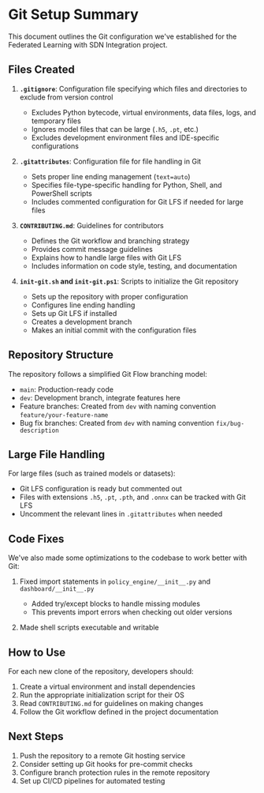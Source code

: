 # Git Setup Summary

This document outlines the Git configuration we've established for the Federated Learning with SDN Integration project.

## Files Created

1. **`.gitignore`**: Configuration file specifying which files and directories to exclude from version control
   - Excludes Python bytecode, virtual environments, data files, logs, and temporary files
   - Ignores model files that can be large (`.h5`, `.pt`, etc.)
   - Excludes development environment files and IDE-specific configurations

2. **`.gitattributes`**: Configuration file for file handling in Git
   - Sets proper line ending management (`text=auto`)
   - Specifies file-type-specific handling for Python, Shell, and PowerShell scripts
   - Includes commented configuration for Git LFS if needed for large files

3. **`CONTRIBUTING.md`**: Guidelines for contributors
   - Defines the Git workflow and branching strategy
   - Provides commit message guidelines
   - Explains how to handle large files with Git LFS
   - Includes information on code style, testing, and documentation

4. **`init-git.sh` and `init-git.ps1`**: Scripts to initialize the Git repository
   - Sets up the repository with proper configuration
   - Configures line ending handling
   - Sets up Git LFS if installed
   - Creates a development branch
   - Makes an initial commit with the configuration files

## Repository Structure

The repository follows a simplified Git Flow branching model:
- `main`: Production-ready code
- `dev`: Development branch, integrate features here
- Feature branches: Created from `dev` with naming convention `feature/your-feature-name`
- Bug fix branches: Created from `dev` with naming convention `fix/bug-description`

## Large File Handling

For large files (such as trained models or datasets):
- Git LFS configuration is ready but commented out
- Files with extensions `.h5`, `.pt`, `.pth`, and `.onnx` can be tracked with Git LFS
- Uncomment the relevant lines in `.gitattributes` when needed

## Code Fixes

We've also made some optimizations to the codebase to work better with Git:

1. Fixed import statements in `policy_engine/__init__.py` and `dashboard/__init__.py`
   - Added try/except blocks to handle missing modules
   - This prevents import errors when checking out older versions

2. Made shell scripts executable and writable

## How to Use

For each new clone of the repository, developers should:

1. Create a virtual environment and install dependencies
2. Run the appropriate initialization script for their OS
3. Read `CONTRIBUTING.md` for guidelines on making changes
4. Follow the Git workflow defined in the project documentation

## Next Steps

1. Push the repository to a remote Git hosting service
2. Consider setting up Git hooks for pre-commit checks
3. Configure branch protection rules in the remote repository
4. Set up CI/CD pipelines for automated testing 